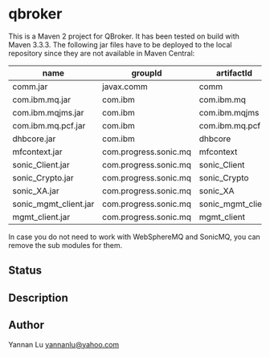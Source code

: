# qbroker

This is a Maven 2 project for QBroker. It has been tested on build with Maven 3.3.3. The following jar files
have to be deployed to the local repository since they are not available in Maven Central:

| name                  |   groupId                  |   artifactId        |   version |
| ---                   |   ---                      |   ---               |   ---     |
| comm.jar              |   javax.comm               |   comm              |   2.0.3   |
| com.ibm.mq.jar        |   com.ibm                  |   com.ibm.mq        |   6.1     |
| com.ibm.mqjms.jar     |   com.ibm                  |   com.ibm.mqjms     |   6.1     |
| com.ibm.mq.pcf.jar    |   com.ibm                  |   com.ibm.mq.pcf    |   6.1     |
| dhbcore.jar           |   com.ibm                  |   dhbcore           |   6.1     |
| mfcontext.jar         |   com.progress.sonic.mq    |   mfcontext         |   7.6.0   |
| sonic_Client.jar      |   com.progress.sonic.mq    |   sonic_Client      |   7.6.0   |
| sonic_Crypto.jar      |   com.progress.sonic.mq    |   sonic_Crypto      |   7.6.0   |
| sonic_XA.jar          |   com.progress.sonic.mq    |   sonic_XA          |   7.6.0   |
| sonic_mgmt_client.jar |   com.progress.sonic.mq    |   sonic_mgmt_client |   7.6.0   |
| mgmt_client.jar       |   com.progress.sonic.mq    |   mgmt_client       |   7.6.0   |

In case you do not need to work with WebSphereMQ and SonicMQ, you can remove the sub modules for them.

## Status

## Description

## Author
Yannan Lu <yannanlu@yahoo.com>
